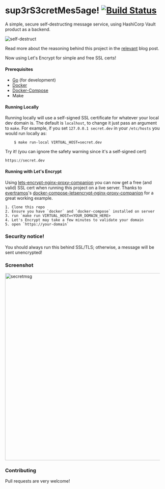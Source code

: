 # sup3rS3cretMes5age! [![Build Status](https://travis-ci.org/algolia/sup3rS3cretMes5age.svg)](https://travis-ci.org/algolia/sup3rS3cretMes5age)

A simple, secure self-destructing message service, using HashiCorp Vault product as a backend.

![self-destruct](https://media.giphy.com/media/LBlyAAFJ71eMw/giphy.gif)

Read more about the reasoning behind this project in the [relevant](https://blog.algolia.com/secure-tool-for-one-time-self-destructing-messages/) blog post.

Now using Let's Encrypt for simple and free SSL certs!

#### Prerequisites

* [Go](https://golang.org/doc/install) (for development)
* [Docker](https://docs.docker.com/engine/installation/)
* [Docker-Compose](https://docs.docker.com/compose/install/)
* Make

#### Running Locally

Running locally will use a self-signed SSL certificate for whatever your local dev domain is. The default is `localhost`, to change it just pass an argument to `make`. For example, if you set `127.0.0.1 secret.dev` in your `/etc/hosts` you would run locally as:

```shell
    $ make run-local VIRTUAL_HOST=secret.dev
```

Try it! (you can ignore the safety warning since it's a self-signed cert)

```shell
https://secret.dev
```

#### Running with Let's Encrypt

Using [lets-encrypt-nginx-proxy-companion](https://github.com/JrCs/docker-letsencrypt-nginx-proxy-companion) you can now get a free (and valid) SSL cert when running this project on a live server. Thanks to [evertramos](https://github.com/evertramos/)'s [docker-compose-letsencrypt-nginx-proxy-companion](https://github.com/evertramos/docker-compose-letsencrypt-nginx-proxy-companion) for a great working example.

    1. Clone this repo
    2. Ensure you have `docker` and `docker-compose` installed on server
    3. run `make run VIRTUAL_HOST=<YOUR_DOMAIN_HERE>
    4. Let's Encrypt may take a few minutes to validate your domain
    5. open `https://your-domain`


### Security notice!

You should always run this behind SSL/TLS; otherwise, a message will be sent unencrypted!

### Screenshot

<img width="610" alt="secretmsg" src="https://user-images.githubusercontent.com/357094/29357449-e9268adc-8277-11e7-8fef-b1eabfe62444.png">

### Contributing

Pull requests are very welcome!
